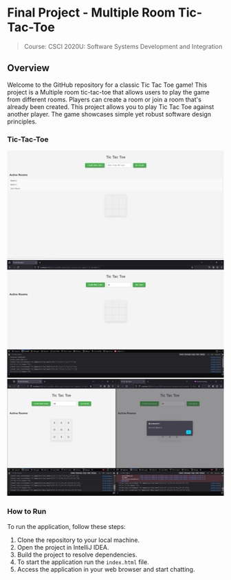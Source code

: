 # Final Project - Multiple Room Tic-Tac-Toe
> Course: CSCI 2020U: Software Systems Development and Integration

## Overview

Welcome to the GitHub repository for a classic Tic Tac Toe game!
This project is a Multiple room tic-tac-toe that allows users to play the game from different rooms.
Players can create a room or join a room that's already been created.
This project allows you to play Tic Tac Toe against another player.
The game showcases simple yet robust software design principles.

### Tic-Tac-Toe
![front page](image%20(3).png)
![front page](image%20(2).png)
![front page](image%20(1).png)


### How to Run

To run the application, follow these steps:

1. Clone the repository to your local machine.
2. Open the project in IntelliJ IDEA.
3. Build the project to resolve dependencies.
4. To start the application run the `index.html` file.
5. Access the application in your web browser and start chatting.



